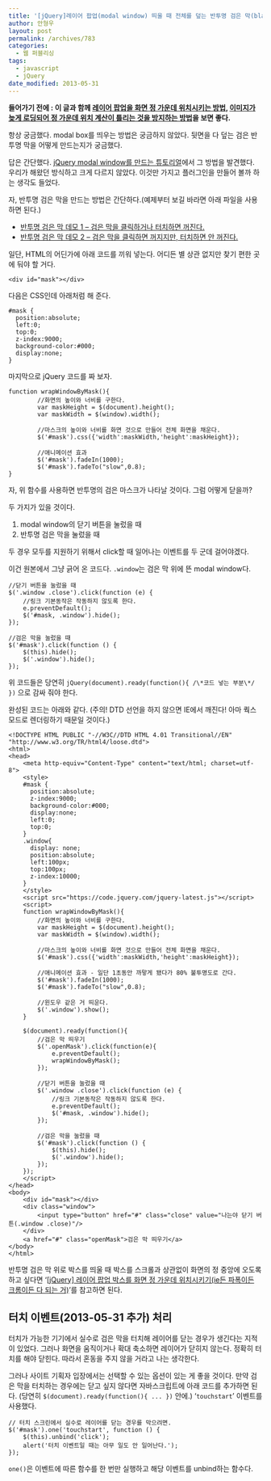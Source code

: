 ```yaml
---
title: '[jQuery]레이어 팝업(modal window) 띄울 때 전체를 덮는 반투명 검은 막(black mask) 만들기'
author: 안형우
layout: post
permalink: /archives/783
categories:
  - 웹 퍼블리싱
tags:
  - javascript
  - jQuery
date_modified: 2013-05-31
---
```


**들어가기 전에 : 이 글과 함께 [레이어 팝업을 화면 정 가운데 위치시키는
방법](https://mytory.net/archives/812 "[jQuery] 레이어 팝업 박스를 화면 정 가운데 위치시키기(ie든 파폭이든 크롬이든 다 되는 거)"),
[이미지가 늦게 로딩되어 정 가운데 위치 계산이 틀리는 것을 방지하는
방법](https://mytory.net/archives/1174 "[jQuery] 레이어 팝업으로 이미지를 띄울 때 이미지가 다 불러진 다음 이미지 사이즈를 계산해서 화면 정 중앙에 오게 하기")을
보면 좋다.**

항상 궁금했다. modal box를 띄우는 방법은 궁금하지 않았다. 뒷면을 다 덮는
검은 반투명 막을 어떻게 만드는지가 궁금했다.

답은 간단했다. [jQuery modal window를 만드는
튜토리얼](http://www.queness.com/post/77/simple-jquery-modal-window-tutorial)에서
그 방법을 발견했다. 우리가 해왔던 방식하고 크게 다르지 않았다. 이것만
가지고 플러그인을 만들어 볼까 하는 생각도 들었다.

자, 반투명 검은 막을 만드는 방법은 간단하다.(예제부터 보길 바라면 아래
파일을 사용하면 된다.)

-   [반투명 검은 막 데모 1 – 검은 막을 클릭하거나 터치하면
    꺼진다.](https://mytory.net/uploads/code/black-cover.html)
-   [반투명 검은 막 데모 2 – 검은 막을 클릭하면 꺼지지만, 터치하면 안
    꺼진다.](https://mytory.net/uploads/code/black-cover2.html)

일단, HTML의 어딘가에 아래 코드를 끼워 넣는다. 어디든 별 상관 없지만
찾기 편한 곳에 둬야 할 거다.

    <div id="mask"></div>

다음은 CSS인데 아래처럼 해 준다.

    #mask {  
      position:absolute;  
      left:0;
      top:0;
      z-index:9000;  
      background-color:#000;  
      display:none;  
    }

마지막으로 jQuery 코드를 짜 보자.

    function wrapWindowByMask(){
            //화면의 높이와 너비를 구한다.
            var maskHeight = $(document).height();  
            var maskWidth = $(window).width();  
			
            //마스크의 높이와 너비를 화면 것으로 만들어 전체 화면을 채운다.
            $('#mask').css({'width':maskWidth,'height':maskHeight});  
			
            //애니메이션 효과
            $('#mask').fadeIn(1000);      
            $('#mask').fadeTo("slow",0.8);    
    }

자, 위 함수를 사용하면 반투명의 검은 마스크가 나타날 것이다. 그럼 어떻게
닫을까?

두 가지가 있을 것이다.

1.  modal window의 닫기 버튼을 눌렀을 때
2.  반투명 검은 막을 눌렀을 때

두 경우 모두를 지원하기 위해서 click할 때 일어나는 이벤트를 두 군데
걸어야겠다.

이건 원본에서 그냥 긁어 온 코드다. `.window`는 검은 막 위에 뜬 modal
window다.

    //닫기 버튼을 눌렀을 때
    $('.window .close').click(function (e) {  
        //링크 기본동작은 작동하지 않도록 한다.
        e.preventDefault();  
        $('#mask, .window').hide();  
    });       

    //검은 막을 눌렀을 때
    $('#mask').click(function () {  
        $(this).hide();  
        $('.window').hide();  
    });

위 코드들은 당연히
`jQuery(document).ready(function(){ /\*코드 넣는 부분\*/ })` 으로 감싸
줘야 한다.

완성된 코드는 아래와 같다. (주의! DTD 선언을 하지 않으면 IE에서 깨진다!
아마 쿽스모드로 렌더링하기 때문일 것이다.)

    <!DOCTYPE HTML PUBLIC "-//W3C//DTD HTML 4.01 Transitional//EN" "http://www.w3.org/TR/html4/loose.dtd">
    <html>
    <head>
        <meta http-equiv="Content-Type" content="text/html; charset=utf-8">
        <style>
        #mask {  
          position:absolute;  
          z-index:9000;  
          background-color:#000;  
          display:none;  
          left:0;
          top:0;
        }
        .window{
          display: none;
          position:absolute;  
          left:100px;
          top:100px;
          z-index:10000;
        }
        </style>
        <script src="https://code.jquery.com/jquery-latest.js"></script> 
        <script>
        function wrapWindowByMask(){
            //화면의 높이와 너비를 구한다.
            var maskHeight = $(document).height();  
            var maskWidth = $(window).width();  

            //마스크의 높이와 너비를 화면 것으로 만들어 전체 화면을 채운다.
            $('#mask').css({'width':maskWidth,'height':maskHeight});  

            //애니메이션 효과 - 일단 1초동안 까맣게 됐다가 80% 불투명도로 간다.
            $('#mask').fadeIn(1000);      
            $('#mask').fadeTo("slow",0.8);    

            //윈도우 같은 거 띄운다.
            $('.window').show();
        }

        $(document).ready(function(){
            //검은 막 띄우기
            $('.openMask').click(function(e){
                e.preventDefault();
                wrapWindowByMask();
            });

            //닫기 버튼을 눌렀을 때
            $('.window .close').click(function (e) {  
                //링크 기본동작은 작동하지 않도록 한다.
                e.preventDefault();  
                $('#mask, .window').hide();  
            });       

            //검은 막을 눌렀을 때
            $('#mask').click(function () {  
                $(this).hide();  
                $('.window').hide();  
            });      
        });
        </script>
    </head>
    <body>
        <div id="mask"></div>
        <div class="window">
            <input type="button" href="#" class="close" value="나는야 닫기 버튼(.window .close)"/>
        </div>
        <a href="#" class="openMask">검은 막 띄우기</a>
    </body>
    </html>

반투명 검은 막 위로 박스를 띄울 때 박스를 스크롤과 상관없이 화면의 정
중앙에 오도록 하고 싶다면 ‘[\[jQuery\] 레이어 팝업 박스를 화면 정 가운데
위치시키기(ie든 파폭이든 크롬이든 다 되는
거)](https://mytory.net/archives/812 "[jQuery] 레이어 팝업 박스를 화면 정 가운데 위치시키기(ie든 파폭이든 크롬이든 다 되는 거)")’를
참고하면 된다.

터치 이벤트(2013-05-31 추가) 처리
---------------------------------

터치가 가능한 기기에서 실수로 검은 막을 터치해 레이어를 닫는 경우가
생긴다는 지적이 있었다. 그러나 화면을 움직이거나 확대 축소하면 레이어가
닫히지 않는다. 정확히 터치를 해야 닫힌다. 따라서 혼동을 주지 않을 거라고
나는 생각한다.

그러나 사이트 기획자 입장에서는 선택할 수 있는 옵션이 있는 게 좋을
것이다. 만약 검은 막을 터치하는 경우에는 닫고 싶지 않다면 자바스크립트에
아래 코드를 추가하면 된다. (당연히
`$(document).ready(function(){ ... })` 안에.) ‘`touchstart`’ 이벤트를
사용했다.

    // 터치 스크린에서 실수로 레이어를 닫는 경우를 막으려면.
    $('#mask').one('touchstart', function () {  
        $(this).unbind('click');
        alert('터치 이벤트일 때는 아무 일도 안 일어난다.');
    });

`one()`은 이벤트에 따른 함수를 한 번만 실행하고 해당 이벤트를 unbind하는
함수다.
